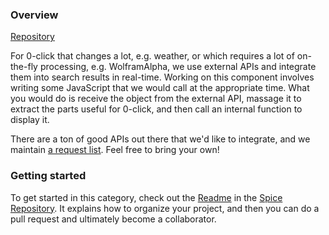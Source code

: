 ### Overview

[Repository](https://github.com/duckduckgo/zeroclickinfo-spice)

For 0-click that changes a lot, e.g. weather, or which requires a lot of on-the-fly processing, e.g. WolframAlpha, we use external APIs and integrate them into search results in real-time. Working on this component involves writing some JavaScript that we would call at the appropriate time. What you would do is receive the object from the external API, massage it to extract the parts useful for 0-click, and then call an internal function to display it. 

There are a ton of good APIs out there that we'd like to integrate, and we maintain [a request list](https://github.com/duckduckgo/zeroclickinfo-spice/blob/master/REQUESTS.md). Feel free to bring your own!


### Getting started

To get started in this category, check out the [Readme](https://github.com/duckduckgo/zeroclickinfo-spice/blob/master/README.md) in the [Spice Repository](https://github.com/duckduckgo/zeroclickinfo-spice). It explains how to organize your project, and then you can do a pull request and ultimately become a collaborator.

